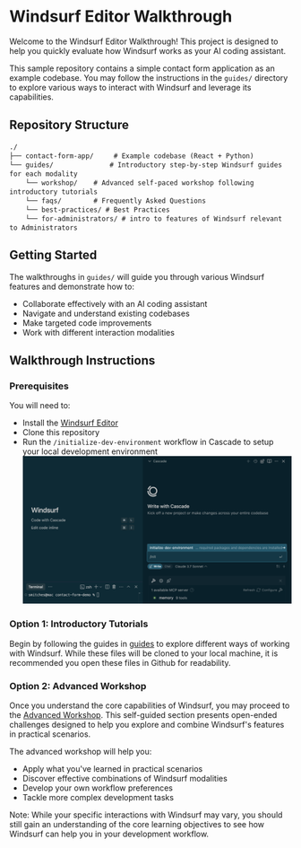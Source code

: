 # Windsurf Editor Walkthrough

Welcome to the Windsurf Editor Walkthrough! This project is designed to help you quickly evaluate how Windsurf works as your AI coding assistant.

This sample repository contains a simple contact form application as an example codebase. You may follow the instructions in the `guides/` directory to explore various ways to interact with Windsurf and leverage its capabilities.

## Repository Structure

```
./
├── contact-form-app/     # Example codebase (React + Python)
└── guides/              # Introductory step-by-step Windsurf guides for each modality
    └── workshop/    # Advanced self-paced workshop following introductory tutorials
    └── faqs/        # Frequently Asked Questions
    └── best-practices/ # Best Practices
    └── for-administrators/ # intro to features of Windsurf relevant to Administrators
```

## Getting Started

The walkthroughs in `guides/` will guide you through various Windsurf features and demonstrate how to:
- Collaborate effectively with an AI coding assistant
- Navigate and understand existing codebases
- Make targeted code improvements
- Work with different interaction modalities

## Walkthrough Instructions
### Prerequisites
You will need to:
- Install the [Windsurf Editor](https://windsurf.com/download)
- Clone this repository
- Run the `/initialize-dev-environment` workflow in Cascade to setup your local development environment
![Initialize Dev Environment](guides/assets/initialize.png)


### Option 1: Introductory Tutorials

Begin by following the guides in [guides](/guides) to explore different ways of working with Windsurf. While these files will be cloned to your local machine, it is recommended you open these files in Github for readability.

### Option 2: Advanced Workshop

Once you understand the core capabilities of Windsurf, you may proceed to the [Advanced Workshop](guides/workshop/README.md). This self-guided section presents open-ended challenges designed to help you explore and combine Windsurf's features in practical scenarios.

The advanced workshop will help you:
- Apply what you've learned in practical scenarios
- Discover effective combinations of Windsurf modalities
- Develop your own workflow preferences
- Tackle more complex development tasks

Note: While your specific interactions with Windsurf may vary, you should still gain an understanding of the core learning objectives to see how Windsurf can help you in your development workflow.
